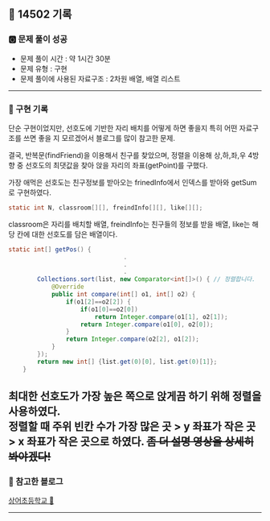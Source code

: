 ## 📝 14502 기록
###  🅾️ 문제 풀이 성공
- 문제 풀이 시간 : 약 1시간 30분
- 문제 유형 : 구현
- 문제 풀이에 사용된 자료구조 : 2차원 배열, 배열 리스트 

---

### 📍 구현 기록

단순 구현이었지만, 선호도에 기반한 자리 배치를 어떻게 하면 좋을지 특히 어떤 자료구조를 쓰면 좋을 지 모르겠어서
  블로그를 많이 참고한 문제. 

결국, 반복문(findFriend)을 이용해서 친구를 찾았으며, 정렬을 이용해 상,하,좌,우 4방향 중 선호도의 최댓값을 찾아 앉을 자리의 좌표(getPoint)를 구했다. 

가장 애먹은 선호도는 친구정보를 받아오는 frinedInfo에서 인덱스를 받아와 getSum로 구현하였다.



```java
static int N, classroom[][], freindInfo[][], like[][];
```
classroom은 자리를 배치할 배열, freindInfo는 친구들의 정보를 받을 배열, like는 해당 칸에 대한 선호도를 담은 배열이다.

```java
static int[] getPos() {
                                .
                                .
                                .
        Collections.sort(list, new Comparator<int[]>() { // 정렬합니다.
            @Override
            public int compare(int[] o1, int[] o2) {
                if(o1[2]==o2[2]) {
                    if(o1[0]==o2[0])
                        return Integer.compare(o1[1], o2[1]);
                    return Integer.compare(o1[0], o2[0]);
                }
                return Integer.compare(o2[2], o1[2]);
            }
        });
        return new int[] {list.get(0)[0], list.get(0)[1]};
    }
```
최대한 선호도가 가장 높은 쪽으로 앉게끔 하기 위해 정렬을 사용하였다.     
정렬할 때 주위 빈칸 수가 가장 많은 곳 > y 좌표가 작은 곳 > x 좌표가 작은 곳으로 하였다.
~~좀 더 설명 영상을 상세히 봐야겠다!~~
---

### 📝 참고한 블로그
[상어초등학교 🌊](https://blog.naver.com/PostView.nhn?blogId=mrseos&logNo=222324283127&parentCategoryNo=&categoryNo=69&viewDate=&isShowPopularPosts=true&from=search)

---
